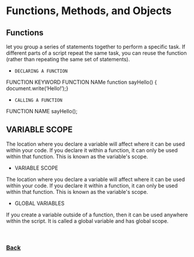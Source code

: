 # Functions, Methods, and Objects

## Functions 
let you group a series of statements together to perform a
specific task. If different parts of a script repeat the same task, you can
reuse the function (rather than repeating the same set of statements). 

* `DECLARING A FUNCTION`

 FUNCTION KEYWORD
FUNCTION NAMe function sayHello() { document.write(‘Hello!’);}

* `CALLING A FUNCTION`

FUNCTION NAME sayHello();

## VARIABLE SCOPE
The location where you declare a variable will affect where it can be used within your code. If you declare it within a function, it can only be used within that function. This is known as the variable's scope. 

* VARIABLE SCOPE

The location where you declare a variable will affect where it can be used within your code. If you declare it within a function, it can only be used within that function. This is known as the variable's scope. 

* GLOBAL VARIABLES

If you create a variable outside of a function, then it can be used anywhere within the script. It is called a global variable and has global scope. 

<br>

### [Back](https://raghadmustafa96.github.io/reading-notes/README-4)

